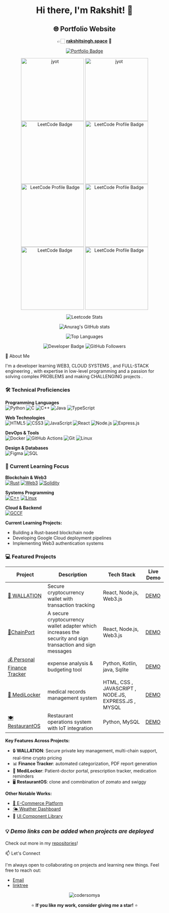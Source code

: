 <h1 align="center">Hi there, I'm Rakshit! 👋</h1>

<h2 align="center">🌐 Portfolio Website</h2>

<p align="center">
  👉🏻 <a href="https://www.rakshitsingh.space"><strong>rakshitsingh.space</strong></a> 🌟
</p>

<p align="center">
  <a href="https://www.rakshitsingh.space">
    <img src="https://img.shields.io/badge/Visit%20My%20Portfolio-rakshitsingh.space-blueviolet?style=for-the-badge&logo=githubpages" alt="Portfolio Badge">
  </a>
</p>

<p align="center">
  <a href="https://leetcode.com/rakshitsinghhh/" target="_blank"><img align="center" src="https://leetcode.com/static/images/badges/2024/gif/2024-12.gif" alt="jyot" height="200" width="200" /></a>
  <a href="https://leetcode.com/rakshitsinghhh/" target="_blank"><img align="center" src="https://assets.leetcode.com/static_assets/marketing/2024-50.gif" alt="jyot" height="200" width="200" /></a>
  <a href="https://leetcode.com/rakshitsinghhh/" target="_blank"><img align="center" src="https://assets.leetcode.com/static_assets/marketing/202501.gif" alt="LeetCode Badge" height="200" width="200" /></a>
  <a href="https://leetcode.com/rakshitsinghhh/" target="_blank"><img align="center" src="https://assets.leetcode.com/static_assets/others/2550.gif" alt="LeetCode Profile Badge" height="200" width="200" /></a>
  <a href="https://leetcode.com/rakshitsinghhh/" target="_blank"><img align="center" src="https://assets.leetcode.com/static_assets/marketing/202502.gif" alt="LeetCode Profile Badge" height="200" width="200" /></a>
  <a href="https://leetcode.com/rakshitsinghhh/" target="_blank"><img align="center" src="https://assets.leetcode.com/static_assets/marketing/202503.gif" alt="LeetCode Profile Badge" height="200" width="200" /></a>
  <a href="https://leetcode.com/rakshitsinghhh/" target="_blank"><img align="center" src="https://assets.leetcode.com/static_assets/others/25100.gif" alt="LeetCode Badge" height="200" width="200" /></a>
  <a href="https://leetcode.com/rakshitsinghhh/" target="_blank"><img align="center" src="https://assets.leetcode.com/static_assets/marketing/202504.gif" alt="LeetCode Profile Badge" height="200" width="200" /></a>
</p>

<p align="center">
  <img src="https://leetcard.jacoblin.cool/Rakshitsinghhh?ext=heatmap" alt="Leetcode Stats">
</p>

<p align="center">
  <img src="https://github-readme-stats.vercel.app/api?username=Rakshitsinghhh&show_icons=true&theme=radical" alt="Anurag's GitHub stats">
</p>

<p align="center">
  <img src="https://github-readme-stats.vercel.app/api/top-langs/?username=Rakshitsinghhh&layout=compact&theme=radical" alt="Top Languages">
</p>

<p align="center">
  <img src="https://img.shields.io/badge/Developer-Passionate-blue" alt="Developer Badge"/>
  <img src="https://img.shields.io/github/followers/rakshitsinghhh?style=social" alt="GitHub Followers"/>
</p>

🚀 About Me

I'm a developer learning WEB3,  CLOUD SYSTEMS , and FULL-STACK engineering , with expertise in low-level programming and a passion for solving complex PROBLEMS and making CHALLENGING projects .


### 🛠️ Technical Proficiencies

**Programming Languages**  
![Python](https://img.shields.io/badge/Python-3776AB?style=flat&logo=python&logoColor=white)
![C](https://img.shields.io/badge/C-00599C?style=flat&logo=c&logoColor=white)
![C++](https://img.shields.io/badge/C%2B%2B-00599C?style=flat&logo=c%2B%2B&logoColor=white)
![Java](https://img.shields.io/badge/Java-ED8B00?style=flat&logo=openjdk&logoColor=white)
![TypeScript](https://img.shields.io/badge/TypeScript-3178C6?style=flat&logo=typescript&logoColor=white)

**Web Technologies**  
![HTML5](https://img.shields.io/badge/HTML5-E34F26?style=flat&logo=html5&logoColor=white)
![CSS3](https://img.shields.io/badge/CSS3-1572B6?style=flat&logo=css3&logoColor=white)
![JavaScript](https://img.shields.io/badge/JavaScript-F7DF1E?style=flat&logo=javascript&logoColor=black)
![React](https://img.shields.io/badge/React-61DAFB?style=flat&logo=react&logoColor=black)
![Node.js](https://img.shields.io/badge/Node.js-339933?style=flat&logo=nodedotjs&logoColor=white)
![Express.js](https://img.shields.io/badge/Express-000000?style=flat&logo=express&logoColor=yellow)


**DevOps & Tools**  
![Docker](https://img.shields.io/badge/Docker-2496ED?style=flat&logo=docker&logoColor=white)
![GitHub Actions](https://img.shields.io/badge/GitHub_Actions-2088FF?style=flat&logo=github-actions&logoColor=white)
![Git](https://img.shields.io/badge/Git-F05032?style=flat&logo=git&logoColor=white)
![Linux](https://img.shields.io/badge/Linux-FCC624?style=flat&logo=linux&logoColor=black)

**Design & Databases**  
![Figma](https://img.shields.io/badge/Figma-F24E1E?style=flat&logo=figma&logoColor=white)
![SQL](https://img.shields.io/badge/SQL-4479A1?style=flat&logo=postgresql&logoColor=white)

### 🌱 Current Learning Focus

**Blockchain & Web3**  
[![Rust](https://img.shields.io/badge/Rust-000000?style=flat-square&logo=rust&logoColor=white)](https://www.rust-lang.org/) 
[![Web3](https://img.shields.io/badge/Web3-F16822?style=flat-square&logo=web3.js&logoColor=white)](https://web3js.readthedocs.io/)
[![Solidity](https://img.shields.io/badge/Solidity-363636?style=flat-square&logo=solidity&logoColor=white)](https://soliditylang.org/)

**Systems Programming**  
[![C++](https://img.shields.io/badge/Advanced_C++-00599C?style=flat-square&logo=c%2B%2B&logoColor=white)](https://isocpp.org/)
[![Linux](https://img.shields.io/badge/Linux_Kernel-FCC624?style=flat-square&logo=linux&logoColor=black)](https://www.kernel.org/)

**Cloud & Backend**  
[![GCCF](https://img.shields.io/badge/Google_Cloud-4285F4?style=flat-square&logo=googlecloud&logoColor=white)](https://cloud.google.com/certification/cloud-digital-leader)

**Current Learning Projects:**
- Building a Rust-based blockchain node
- Developing Google Cloud deployment pipelines
- Implementing Web3 authentication systems

### 💻 Featured Projects

| Project | Description | Tech Stack | Live Demo |
|---------|-------------|------------|-----------|
| [🔐 WALLATION](https://github.com/Rakshitsinghhh/WALLATION.git) | Secure cryptocurrency wallet with transaction tracking | React, Node.js, Web3.js | [DEMO](https://wallation.vercel.app/) |
| [🔗ChainPort](https://github.com/Rakshitsinghhh/ChainPort.git) | A secure cryptocurrency wallet adapter which increases the security and sign transaction and sign messages | React, Node.js, Web3.js | [DEMO](https://chain-port.vercel.app/) |
| [💰 Personal Finance Tracker](https://github.com/Rakshitsinghhh/PersonalFinanceTracker.git) | expense analysis & budgeting tool | Python, Kotlin, java, Sqlite | [DEMO]() |
| [💊 MediLocker](https://github.com/Rakshitsinghhh/MediLocker.git) | medical records management system | HTML, CSS , JAVASCRIPT , NODE.JS, EXPRESS.JS , MYSQL | [DEMO](https://medi-locker-iota.vercel.app/) |
| [🍽️ RestaurantOS](https://github.com/Rakshitsinghhh/restaurantmanagment.git) | Restaurant operations system with IoT integration | Python, MySQL | [DEMO]() |

**Key Features Across Projects:**
- 🔒 **WALLATION**: Secure private key management, multi-chain support, real-time crypto pricing
- 📊 **Finance Tracker**: automated categorization, PDF report generation
- 🏥 **MediLocker**: Patient-doctor portal, prescription tracker, medication reminders
- 🖥️ **RestaurantOS**: clone and comnbination of zomato and swiggy 

**Other Notable Works:**
- [🛒 E-Commerce Platform](https://github.com/Rakshitsinghhh/e-commerce)
- [🌤️ Weather Dashboard](https://github.com/Rakshitsinghhh/weatherforecast-temp)
- 🎨 [UI Component Library]()

<sub>💡 *Demo links can be added when projects are deployed*</sub>
- 
Check out more in my [repositories](https://github.com/Rakshitsinghhh?tab=repositories)!

📫 Let's Connect

I'm always open to collaborating on projects and learning new things. Feel free to reach out:

-  [Email](singhrakshit2404@gmail.com)
-  [linktree](https://linktr.ee/rakshitsinghhh)


<p align="center"> <img src="https://komarev.com/ghpvc/?username=rakshitsinghhh&label=Profile%20views&color=0e75b6&style=flat" alt="codersomya" /> </p>
<p align="center">⭐️ <strong>If you like my work, consider giving me a star!</strong> ⭐️</p>
